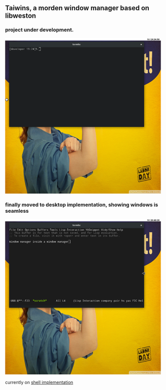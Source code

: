 ## Taiwins, a morden window manager based on libweston

### project under development.
![current progress](imgs/screenshot.png)

### finally moved to desktop implementation, showing windows is seamless
![use-emacs](imgs/use-emacs.png)

currently on [shell implementation](docs/taiwins-shell.md)
